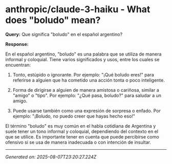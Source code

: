 # anthropic/claude-3-haiku - What does "boludo" mean?

**Query:** Que significa "boludo" en el español argentino?



**Response:**

En el español argentino, "boludo" es una palabra que se utiliza de manera informal y coloquial. Tiene varios significados y usos, entre los cuales se encuentran:

1. Tonto, estúpido o ignorante. Por ejemplo: "¡Qué boludo eres!" para referirse a alguien que ha cometido una acción tonta o poco inteligente.

2. Forma de dirigirse a alguien de manera amistosa o cariñosa, similar a "amigo" o "tipo". Por ejemplo: "¿Qué pasa, boludo?" para saludar a un amigo.

3. Puede usarse también como una expresión de sorpresa o enfado. Por ejemplo: "¡Boludo, no puedo creer que hayas hecho eso!"

El término "boludo" es muy común en el habla cotidiana de Argentina y suele tener un tono informal y coloquial, dependiendo del contexto en el que se utilice. Es importante tener en cuenta que puede percibirse como ofensivo si se usa de manera inadecuada o con intención de insultar.

---
*Generated on: 2025-08-07T23:20:27.224Z*
